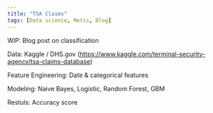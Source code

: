 ```yaml
---
title: "TSA Claims"
tags: [Data science, Metis, Blog]
---
```

  
  WIP: Blog post on classification

Data: Kaggle / DHS.gov (https://www.kaggle.com/terminal-security-agency/tsa-claims-database)

Feature Engineering: Date & categorical features

Modeling: Naive Bayes, Logistic, Random Forest, GBM

Restuls: Accuracy score
